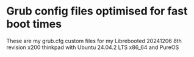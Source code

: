 #  Grub config files optimised for fast boot times
These are my grub.cfg custom files for my Librebooted 20241206 8th revision x200 thinkpad with Ubuntu 24.04.2 LTS x86_64 and PureOS
